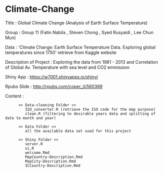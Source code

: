 # Climate-Change
Title : Global Climate Change (Analysis of Earth Surface Temperature)

Group : Group 11 (Fatin Nabila , Steven Chong , Syed Rusyaidi , Lee Chun Mun)

Data  : 'Climate Change: Earth Surface Temperature Data. Exploring global temperatures
         since 1750' retrieve from Kaggle website
         
Description of Project : Exploring the data from 1981 - 2013 and Correlation of Global Av. Temperature with sea level and CO2 emmission

Shiny App : https://w7001.shinyapps.io/shiny/

Rpubs Slide : http://rpubs.com/coper_li/560369

Content :    
                       
          >> Data-cleaning Folder <<
             ISO_converter.R (retrieve the ISO code for the map purpose)
             clean.R (filtering to desirable years data and splitting of date to month and year)
          
          >> Data Folder << 
             all the available data set used for this project
          
          >> Shiny Folder <<
             server.R
             ui.R 
             welcome.Rmd
             MapCountry-Description.Rmd
             MapCity-Description.Rmd
             ICCountry-Description.Rmd
          
